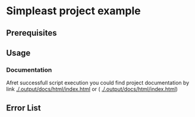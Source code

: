 # Simpleast project example

## Prerequisites

## Usage

### Documentation

Afret successfull script execution you could find project documentation by link [./.output/docs/html/index.html](http://./.output/docs/html/index.html) or ( <a href="./.output/docs/html/index.html" target="_top">./.output/docs/html/index.html</a>)

## Error List

##